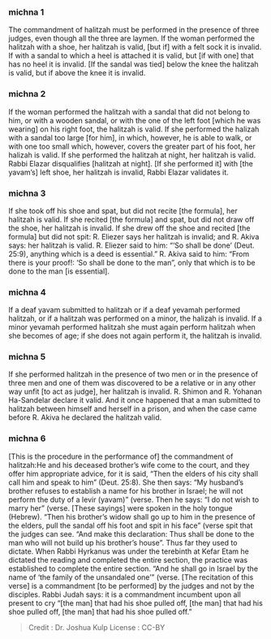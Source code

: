 
### michna 1
The commandment of halitzah must be performed in the presence of three judges, even though all the three are laymen. If the woman performed the halitzah with a shoe, her halitzah is valid, [but if] with a felt sock it is invalid. If with a sandal to which a heel is attached it is valid, but [if with one] that has no heel it is invalid. [If the sandal was tied] below the knee the halitzah is valid, but if above the knee it is invalid.

### michna 2
If the woman performed the halitzah with a sandal that did not belong to him, or with a wooden sandal, or with the one of the left foot [which he was wearing] on his right foot, the halitzah is valid. If she performed the halizah with a sandal too large [for him], in which, however, he is able to walk, or with one too small which, however, covers the greater part of his foot, her halizah is valid. If she performed the halitzah at night, her halitzah is valid. Rabbi Elazar disqualifies [halitzah at night]. [If she performed it] with [the yavam’s] left shoe, her halitzah is invalid, Rabbi Elazar validates it.

### michna 3
If she took off his shoe and spat, but did not recite [the formula], her halitzah is valid. If she recited [the formula] and spat, but did not draw off the shoe, her halitzah is invalid. If she drew off the shoe and recited [the formula] but did not spit: R. Eliezer says her halitzah is invalid; and R. Akiva says: her halitzah is valid. R. Eliezer said to him: “‘So shall be done’ (Deut. 25:9), anything which is a deed is essential.” R. Akiva said to him: “From there is your proof!: ‘So shall be done to the man”,  only that which is to be done to the man [is essential].

### michna 4
If a deaf yavam submitted to halitzah or if a deaf yevamah performed halitzah, or if a halitzah was performed on a minor, the halizah is invalid. If a minor yevamah performed halitzah she must again perform halitzah when she becomes of age; if she does not again perform it, the halitzah is invalid.

### michna 5
If she performed halitzah in the presence of two men or in the presence of three men and one of them was discovered to be a relative or in any other way unfit [to act as judge], her halitzah is invalid. R. Shimon and R. Yohanan Ha-Sandelar declare it valid. And it once happened that a man submitted to halitzah between himself and herself in a prison, and when the case came before R. Akiva he declared the halitzah valid.

### michna 6
[This is the procedure in the performance of] the commandment of halitzah:He and his deceased brother’s wife come to the court, and they offer him appropriate advice, for it is said, “Then the elders of his city shall call him and speak to him” (Deut. 25:8). She then says: “My husband’s brother refuses to establish a name for his brother in Israel; he will not perform the duty of a levir (yavam)” (verse. Then he says: “I do not wish to marry her” (verse. [These sayings] were spoken in the holy tongue (Hebrew). “Then his brother’s widow shall go up to him in the presence of the elders, pull the sandal off his foot and spit in his face” (verse spit that the judges can see. “And make this declaration: Thus shall be done to the man who will not build up his brother’s house”. Thus far they used to dictate. When Rabbi Hyrkanus was under the terebinth at Kefar Etam he dictated the reading and completed the entire section, the practice was established to complete the entire section. “And he shall go in Israel by the name of ‘the family of the unsandaled one’” (verse. [The recitation of this verse] is a commandment [to be performed] by the judges and not by the disciples. Rabbi Judah says: it is a commandment incumbent upon all present to cry “[the man] that had his shoe pulled off, [the man] that had his shoe pulled off, [the man] that had his shoe pulled off.”

>Credit : Dr. Joshua Kulp
>License : CC-BY
